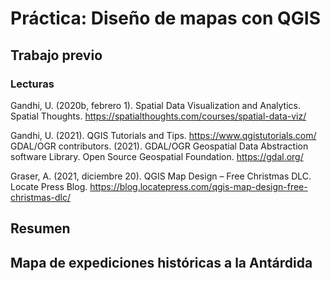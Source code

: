 # Práctica: Diseño de mapas con QGIS

## Trabajo previo

### Lecturas

Gandhi, U. (2020b, febrero 1). Spatial Data Visualization and Analytics. Spatial Thoughts. https://spatialthoughts.com/courses/spatial-data-viz/

Gandhi, U. (2021). QGIS Tutorials and Tips. https://www.qgistutorials.com/
GDAL/OGR contributors. (2021). GDAL/OGR Geospatial Data Abstraction software Library. Open Source Geospatial Foundation. https://gdal.org/

Graser, A. (2021, diciembre 20). QGIS Map Design – Free Christmas DLC. Locate Press Blog. https://blog.locatepress.com/qgis-map-design-free-christmas-dlc/

## Resumen

## Mapa de expediciones históricas a la Antárdida
